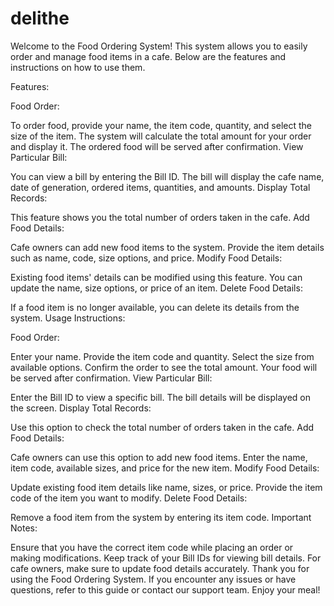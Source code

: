 # delithe
Welcome to the Food Ordering System! This system allows you to easily order and manage food items in a cafe. Below are the features and instructions on how to use them.

Features:

Food Order:

To order food, provide your name, the item code, quantity, and select the size of the item.
The system will calculate the total amount for your order and display it.
The ordered food will be served after confirmation.
View Particular Bill:

You can view a bill by entering the Bill ID.
The bill will display the cafe name, date of generation, ordered items, quantities, and amounts.
Display Total Records:

This feature shows you the total number of orders taken in the cafe.
Add Food Details:

Cafe owners can add new food items to the system.
Provide the item details such as name, code, size options, and price.
Modify Food Details:

Existing food items' details can be modified using this feature.
You can update the name, size options, or price of an item.
Delete Food Details:

If a food item is no longer available, you can delete its details from the system.
Usage Instructions:

Food Order:

Enter your name.
Provide the item code and quantity.
Select the size from available options.
Confirm the order to see the total amount.
Your food will be served after confirmation.
View Particular Bill:

Enter the Bill ID to view a specific bill.
The bill details will be displayed on the screen.
Display Total Records:

Use this option to check the total number of orders taken in the cafe.
Add Food Details:

Cafe owners can use this option to add new food items.
Enter the name, item code, available sizes, and price for the new item.
Modify Food Details:

Update existing food item details like name, sizes, or price.
Provide the item code of the item you want to modify.
Delete Food Details:

Remove a food item from the system by entering its item code.
Important Notes:

Ensure that you have the correct item code while placing an order or making modifications.
Keep track of your Bill IDs for viewing bill details.
For cafe owners, make sure to update food details accurately.
Thank you for using the Food Ordering System. If you encounter any issues or have questions, refer to this guide or contact our support team. Enjoy your meal!




